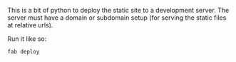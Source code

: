This is a bit of python to deploy the static site to a development server. The server must have a domain or subdomain setup (for serving the static files at relative urls).

Run it like so:

    fab deploy
